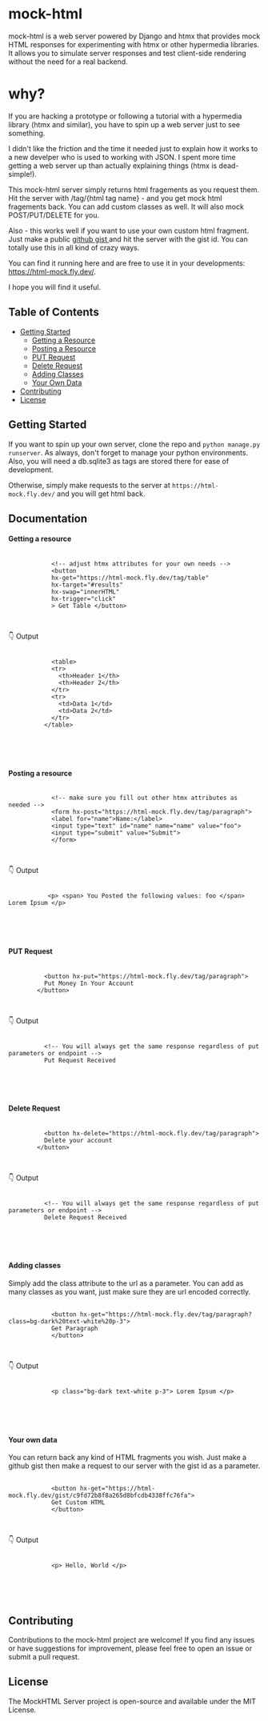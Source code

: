 # mock-html
mock-html is a web server powered by Django and htmx that provides mock HTML responses for experimenting with htmx or other hypermedia libraries. It allows you to simulate server responses and test client-side rendering without the need for a real backend. 

# why?

If you are hacking a prototype or following a tutorial with a hypermedia library (htmx and similar), you have to spin up a web server just to see something.

I didn't like the friction and the time it needed just to explain how it works to a new develper who is used to working with JSON. I spent more time getting a web server up than actually explaining things (htmx is dead-simple!).

This mock-html server simply returns html fragements as you request them. Hit the server with /tag/{html tag name} - and you get mock html fragements back. You can add custom classes as well. It will also mock POST/PUT/DELETE for you. 

Also - this works well if you want to use your own custom html fragment. Just make a public <a href="https://gist.github.com/"> github gist </a> and hit the server with the gist id. You can totally use this in all kind of crazy ways.

You can find it running here and are free to use it in your developments: https://html-mock.fly.dev/.

I hope you will find it useful.

## Table of Contents
- [Getting Started](#getting-started)
  - [Getting a Resource](#getting-a-resource)
  - [Posting a Resource](#posting-a-resource)
  - [PUT Request](#put-request)
  - [Delete Request](#delete-request)
  - [Adding Classes](#adding-classes)
  - [Your Own Data](#your-own-data)
- [Contributing](#contributing)
- [License](#license)

## Getting Started

If you want to spin up your own server, clone the repo and `python manage.py runserver`. As always, don't forget to manage your python environments. Also, you will need a db.sqlite3 as tags are stored there for ease of development.

Otherwise, simply make requests to the server at `https://html-mock.fly.dev/` and you will get html back.

<h2> Documentation </h2>
<h4 id="get"> Getting a resource </h4>
    <pre class="bg-dark text-white p-3">
        <code class="language-html">
            &lt;!-- adjust htmx attributes for your own needs --&gt;
            &lt;button
            hx-get=&quot;https://html-mock.fly.dev/tag/table&quot;
            hx-target=&quot;#results&quot;
            hx-swap=&quot;innerHTML&quot;
            hx-trigger=&quot;click&quot;
            &gt; Get Table &lt;/button&gt;
        </code>
      </pre>
    <p> 👇 Output </p>
    <pre class="bg-dark text-white p-3">
        <code class="language-html">
            &lt;table&gt;
            &lt;tr&gt;
              &lt;th&gt;Header 1&lt;/th&gt;
              &lt;th&gt;Header 2&lt;/th&gt;
            &lt;/tr&gt;
            &lt;tr&gt;
              &lt;td&gt;Data 1&lt;/td&gt;
              &lt;td&gt;Data 2&lt;/td&gt;
            &lt;/tr&gt;
          &lt;/table&gt;
        </code>
      </pre>
    <br>
<h4 id="post"> Posting a resource </h4>
    <pre class="bg-dark text-white p-3">
        <code class="language-html">
            &lt;!-- make sure you fill out other htmx attributes as needed --&gt;
            &lt;form hx-post=&quot;https://html-mock.fly.dev/tag/paragraph&quot;&gt;
            &lt;label for=&quot;name&quot;&gt;Name:&lt;/label&gt;
            &lt;input type=&quot;text&quot; id=&quot;name&quot; name=&quot;name&quot; value=&quot;foo&quot;&gt;
            &lt;input type=&quot;submit&quot; value=&quot;Submit&quot;&gt;
            &lt;/form&gt;
        </code>
      </pre>
    <p> 👇 Output </p>
    <pre class="bg-dark text-white p-3">
        <code class="language-html">
           &lt;p&gt; &lt;span&gt; You Posted the following values: foo &lt;/span&gt; Lorem Ipsum &lt;/p&gt; 
        </code>
      </pre>
      <br>
<h4 id="put"> PUT Request </h4>
    <pre class="bg-dark text-white p-3">
        <code class="language-html">
          &lt;button hx-put=&quot;https://html-mock.fly.dev/tag/paragraph&quot;&gt;
          Put Money In Your Account
        &lt;/button&gt;
        </code>
      </pre>
    <p> 👇 Output </p>
    <pre class="bg-dark text-white p-3">
        <code class="language-html">
          &lt;!-- You will always get the same response regardless of put parameters or endpoint --&gt;
          Put Request Received
        </code>
    </pre>
    <br>
    <h4 id="delete"> Delete Request </h4>
    <pre class="bg-dark text-white p-3">
        <code class="language-html">
          &lt;button hx-delete=&quot;https://html-mock.fly.dev/tag/paragraph&quot;&gt; 
          Delete your account
        &lt;/button&gt;
        </code>
      </pre>
    <p> 👇 Output </p>
    <pre class="bg-dark text-white p-3">
        <code class="language-html">
          &lt;!-- You will always get the same response regardless of put parameters or endpoint --&gt;
          Delete Request Received
        </code>
      </pre>
    <br>
    <h4 id="classes"> Adding classes </h4>
      <p> Simply add the class attribute to the url as a parameter. You can add as many classes as 
        you want, just make sure they are url encoded correctly. </p>
    <pre class="bg-dark text-white p-3">
        <code class="language-html">
            &lt;button hx-get=&quot;https://html-mock.fly.dev/tag/paragraph?class=bg-dark%20text-white%20p-3&quot;&gt; 
            Get Paragraph
            &lt;/button&gt;
        </code>
      </pre>
    <p> 👇 Output </p>
    <pre class="bg-dark text-white p-3">
        <code class="language-html">
            &lt;p class=&quot;bg-dark text-white p-3&quot;&gt; Lorem Ipsum &lt;/p&gt;
        </code>
      </pre>
    <br>
    <h4 id="own-data"> Your own data </h4>
      <p>You can return back any kind of HTML fragments you wish. Just make a github gist 
        then make a request to our server with the gist id as a parameter. </p>
      </p>
    <pre class="bg-dark text-white p-3">
        <code class="language-html">
            &lt;button hx-get=&quot;https://html-mock.fly.dev/gist/c9fd72b8f8a265d8bfcdb4338ffc76fa&quot;&gt; 
            Get Custom HTML
            &lt;/button&gt;
        </code>
      </pre>
    <p> 👇 Output </p>
    <pre class="bg-dark text-white p-3">
        <code class="language-html">
            &lt;p&gt; Hello, World &lt;/p&gt;
        </code>
      </pre>
    <br>


## Contributing
Contributions to the mock-html project are welcome! If you find any issues or have suggestions for improvement, please feel free to open an issue or submit a pull request.

## License
The MockHTML Server project is open-source and available under the MIT License.